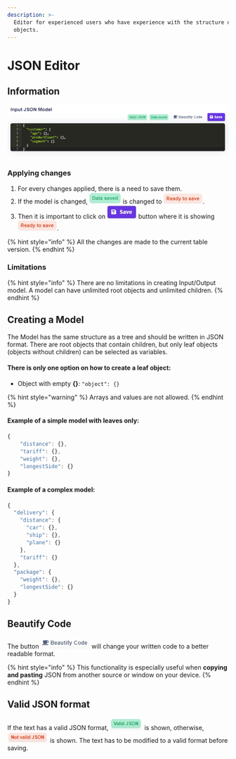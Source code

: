 ```yaml
---
description: >-
  Editor for experienced users who have experience with the structure of JSON
  objects.
---
```


# JSON Editor

## Information

![](../../.gitbook/assets/code-editor.png)

### Applying changes

1. For every changes applied, there is a need to save them.
2. If the model is changed, ![](../../.gitbook/assets/screenshoteasy-2-.png) is changed to ![](../../.gitbook/assets/screenshoteasy-3-.png).
3. Then it is important to click on ![](../../.gitbook/assets/screenshoteasy-31-.png) button where it is showing ![](../../.gitbook/assets/screenshoteasy-3-.png).

{% hint style="info" %}
All the changes are made to the current table version.
{% endhint %}

### Limitations

{% hint style="info" %}
There are no limitations in creating Input/Output model. A model can have unlimited root objects and unlimited children.
{% endhint %}

## Creating a Model

The Model has the same structure as a tree and should be written in JSON format. There are root objects that contain children, but only leaf objects \(objects without children\) can be selected as variables. 

#### There is only one option on how to create a leaf object:

* Object with empty **{}**: `"object": {}` 

{% hint style="warning" %}
Arrays and values are not allowed.
{% endhint %}

#### Example of a simple model with leaves only:

```javascript
{
    "distance": {},
    "tariff": {},
    "weight": {},
    "longestSide": {}
}
```

#### Example of a complex model:

```javascript
{
  "delivery": {
    "distance": {
      "car": {},
      "ship": {},
      "plane": {}
    },
    "tariff": {}
  },
  "package": {
    "weight": {},
    "longestSide": {}
  }
}
```

## Beautify Code

The button ![](../../.gitbook/assets/screenshoteasy-14-.png) will change your written code to a better readable format.

{% hint style="info" %}
This functionality is especially useful when **copying and pasting** JSON from another source or window on your device.
{% endhint %}

## Valid JSON format

If the text has a valid JSON format, ![](../../.gitbook/assets/screenshoteasy-17-.png) is shown, otherwise, ![](../../.gitbook/assets/screenshoteasy-18-.png) is shown. The text has to be modified to a valid format before saving.



